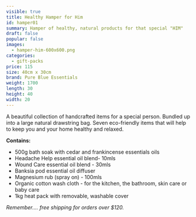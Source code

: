 ```yaml
---
visible: true
title: Healthy Hamper for Him
id: hamper01
summary: Hamper of healthy, natural products for that special "HIM"
draft: false
popular: false
images:
  - hamper-him-600x600.png
categories:
  - gift-packs
price: 115
size: 40cm x 30cm
brand: Pure Blue Essentials
weight: 1700
length: 30
height: 40
width: 20
---
```

A beautiful collection of handcrafted items for a special person.  Bundled up into a large natural drawstring bag. 
Seven eco-friendly items that will help to keep you and your home healthy and relaxed. 

**C﻿ontains:**

* 5﻿00g bath soak with cedar and frankincense essentials oils
* H﻿eadache Help essential oil blend- 10mls
* W﻿ound Care essential oil blend - 30mls
* B﻿anksia pod essential oil diffuser
* M﻿agnesium rub  (spray on) - 100mls
* O﻿rganic cotton wash cloth - for the kitchen, the bathroom, skin care or baby care
* 1kg heat pack with removable, washable cover

*Remember.... free shipping for orders over $120.*